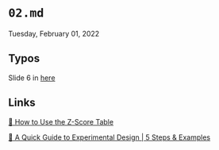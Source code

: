 # `02.md`

Tuesday, February 01, 2022

## Typos

Slide 6 in [here](https://techtalentsouth.slides.com/techtalentsouth/data-science-5-statistics-continued?token=a_shsWpD#/5)

## Links

[🔗 How to Use the Z-Score Table](www.z-table.com/how-to-use-z-score-table.html)

[🔗 A Quick Guide to Experimental Design | 5 Steps & Examples](https://www.scribbr.com/methodology/experimental-design/)
